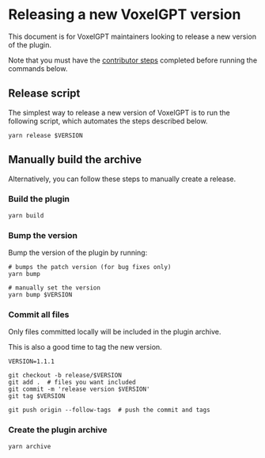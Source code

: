# Releasing a new VoxelGPT version

This document is for VoxelGPT maintainers looking to release a new version of
the plugin.

Note that you must have the [contributor steps](CONTRIBUTING.md) completed
before running the commands below.

## Release script

The simplest way to release a new version of VoxelGPT is to run the following
script, which automates the steps described below.

```shell
yarn release $VERSION
```

## Manually build the archive

Alternatively, you can follow these steps to manually create a release.

### Build the plugin

```shell
yarn build
```

### Bump the version

Bump the version of the plugin by running:

```shell
# bumps the patch version (for bug fixes only)
yarn bump

# manually set the version
yarn bump $VERSION
```

### Commit all files

Only files committed locally will be included in the plugin archive.

This is also a good time to tag the new version.

```shell
VERSION=1.1.1

git checkout -b release/$VERSION
git add .  # files you want included
git commit -m 'release version $VERSION'
git tag $VERSION

git push origin --follow-tags  # push the commit and tags
```

### Create the plugin archive

```shell
yarn archive
```
